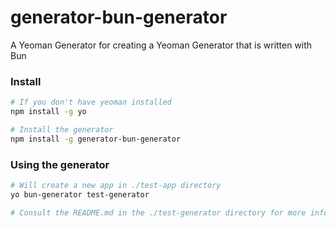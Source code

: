# generator-bun-generator

A Yeoman Generator for creating a Yeoman Generator that is written with Bun

### Install
```bash
# If you don't have yeoman installed
npm install -g yo

# Install the generator
npm install -g generator-bun-generator
```

### Using the generator
```bash
# Will create a new app in ./test-app directory
yo bun-generator test-generator

# Consult the README.md in the ./test-generator directory for more information
```
